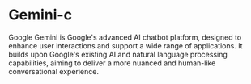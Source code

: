 # Gemini-c
Google Gemini is Google's advanced AI chatbot platform, designed to enhance user interactions and support a wide range of applications. It builds upon Google's existing AI and natural language processing capabilities, aiming to deliver a more nuanced and human-like conversational experience.
